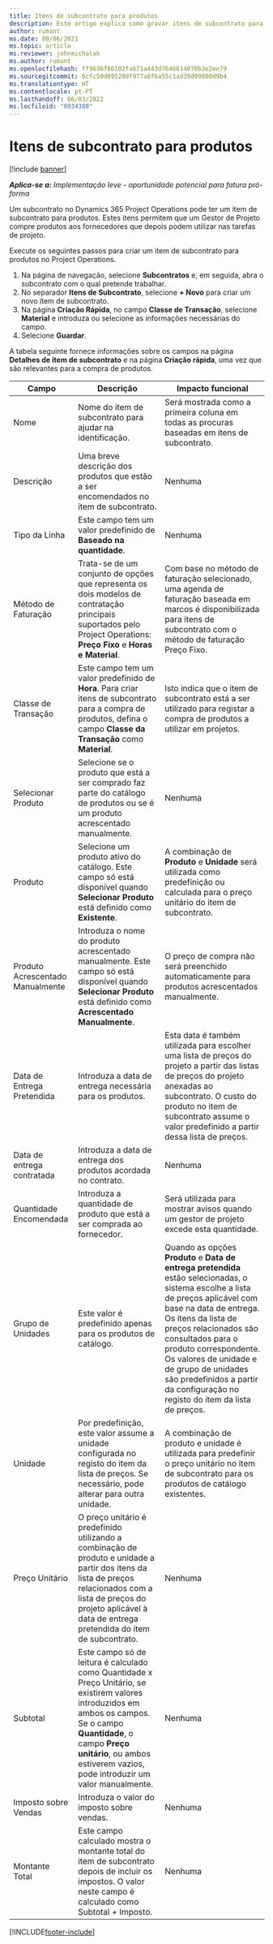 ```yaml
---
title: Itens de subcontrato para produtos
description: Este artigo explica como gravar itens de subcontrato para produtos e utilizar os vários campos para gravar compras de produtos a fornecedores.
author: rumant
ms.date: 08/06/2021
ms.topic: article
ms.reviewer: johnmichalak
ms.author: rumant
ms.openlocfilehash: ff9636f86102fa671a443d7646614070b3e2ee79
ms.sourcegitcommit: 6cfc50d89528df977a8f6a55c1ad39d99800d9b4
ms.translationtype: HT
ms.contentlocale: pt-PT
ms.lasthandoff: 06/03/2022
ms.locfileid: "8934380"
---
```

# <a name="subcontract-lines-for-products"></a>Itens de subcontrato para produtos

[!include [banner](../../includes/dataverse-preview.md)]

_**Aplica-se a:** Implementação leve - oportunidade potencial para fatura pró-forma_

Um subcontrato no Dynamics 365 Project Operations pode ter um item de subcontrato para produtos. Estes itens permitem que um Gestor de Projeto compre produtos aos fornecedores que depois podem utilizar nas tarefas de projeto.

Execute os seguintes passos para criar um item de subcontrato para produtos no Project Operations.

1. Na página de navegação, selecione **Subcontratos** e, em seguida, abra o subcontrato com o qual pretende trabalhar. 
2. No separador **Itens de Subcontrato**, selecione **+ Novo** para criar um novo item de subcontrato.
3. Na página **Criação Rápida**, no campo **Classe de Transação**, selecione **Material** e introduza ou selecione as informações necessárias do campo. 
4. Selecione **Guardar**.

A tabela seguinte fornece informações sobre os campos na página **Detalhes de item de subcontrato** e na página **Criação rápida**, uma vez que são relevantes para a compra de produtos.

| Campo | Descrição | Impacto funcional|
| ----- | ----------- | ----------- |
| Nome | Nome do item de subcontrato para ajudar na identificação. |Será mostrada como a primeira coluna em todas as procuras baseadas em itens de subcontrato.
| Descrição | Uma breve descrição dos produtos que estão a ser encomendados no item de subcontrato. | Nenhuma |
| Tipo da Linha | Este campo tem um valor predefinido de **Baseado na quantidade**. |Nenhuma |
| Método de Faturação | Trata-se de um conjunto de opções que representa os dois modelos de contratação principais suportados pelo Project Operations: **Preço Fixo** e **Horas e Material**. | Com base no método de faturação selecionado, uma agenda de faturação baseada em marcos é disponibilizada para itens de subcontrato com o método de faturação Preço Fixo. |
| Classe de Transação |Este campo tem um valor predefinido de **Hora**. Para criar itens de subcontrato para a compra de produtos, defina o campo **Classe da Transação** como **Material**.  | Isto indica que o item de subcontrato está a ser utilizado para registar a compra de produtos a utilizar em projetos. |
| Selecionar Produto | Selecione se o produto que está a ser comprado faz parte do catálogo de produtos ou se é um produto acrescentado manualmente. |Nenhuma |
| Produto | Selecione um produto ativo do catálogo. Este campo só está disponível quando **Selecionar Produto** está definido como **Existente**. |A combinação de **Produto** e **Unidade** será utilizada como predefinição ou calculada para o preço unitário do item de subcontrato.
| Produto Acrescentado Manualmente | Introduza o nome do produto acrescentado manualmente. Este campo só está disponível quando **Selecionar Produto** está definido como **Acrescentado Manualmente**.  |O preço de compra não será preenchido automaticamente para produtos acrescentados manualmente.|
| Data de Entrega Pretendida | Introduza a data de entrega necessária para os produtos.| Esta data é também utilizada para escolher uma lista de preços do projeto a partir das listas de preços do projeto anexadas ao subcontrato. O custo do produto no item de subcontrato assume o valor predefinido a partir dessa lista de preços. |
| Data de entrega contratada | Introduza a data de entrega dos produtos acordada no contrato.  |Nenhuma|
| Quantidade Encomendada | Introduza a quantidade de produto que está a ser comprada ao fornecedor.| Será utilizada para mostrar avisos quando um gestor de projeto excede esta quantidade.|
| Grupo de Unidades | Este valor é predefinido apenas para os produtos de catálogo. |Quando as opções **Produto** e **Data de entrega pretendida** estão selecionadas, o sistema escolhe a lista de preços aplicável com base na data de entrega. Os itens da lista de preços relacionados são consultados para o produto correspondente. Os valores de unidade e de grupo de unidades são predefinidos a partir da configuração no registo do item da lista de preços. |
| Unidade | Por predefinição, este valor assume a unidade configurada no registo do item da lista de preços. Se necessário, pode alterar para outra unidade.| A combinação de produto e unidade é utilizada para predefinir o preço unitário no item de subcontrato para os produtos de catálogo existentes. |
| Preço Unitário | O preço unitário é predefinido utilizando a combinação de produto e unidade a partir dos itens da lista de preços relacionados com a lista de preços do projeto aplicável à data de entrega pretendida do item de subcontrato.  |Nenhuma |
| Subtotal | Este campo só de leitura é calculado como Quantidade x Preço Unitário, se existirem valores introduzidos em ambos os campos. Se o campo **Quantidade**, o campo **Preço unitário**, ou ambos estiverem vazios, pode introduzir um valor manualmente.  |Nenhuma |
| Imposto sobre Vendas | Introduza o valor do imposto sobre vendas. |Nenhuma |
| Montante Total | Este campo calculado mostra o montante total do item de subcontrato depois de incluir os impostos. O valor neste campo é calculado como Subtotal + Imposto. |Nenhuma |


[!INCLUDE[footer-include](../../includes/footer-banner.md)]
